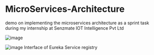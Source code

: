 # MicroServices-Architecture
demo on implementing the microservices architecture as a sprint task during my internship at Senzmate IOT Intelligence  Pvt Ltd

![image](https://user-images.githubusercontent.com/77486691/195816100-c61059fb-f430-4f5c-bd67-fbcf4ec6c2cf.png)



![image](https://user-images.githubusercontent.com/77486691/195816463-92f0a395-4d0d-46e9-83c9-57f35738b58a.png)
 Interface of Eureka Service registry

